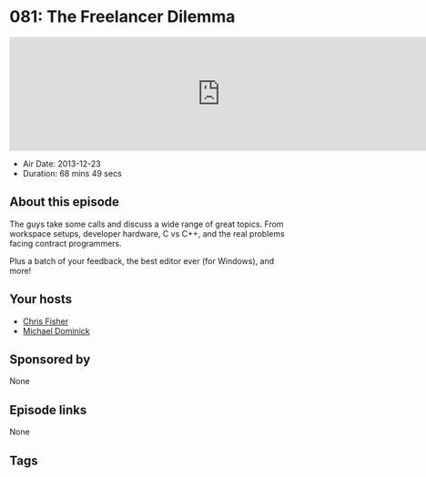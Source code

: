 # 081: The Freelancer Dilemma

<iframe src="https://player.fireside.fm/v2/MLf2ZzhC+5d4EYVWM?theme=dark" width="740" height="200" frameborder="0" scrolling="no"></iframe>

* Air Date: 2013-12-23
* Duration: 68 mins 49 secs

## About this episode

The guys take some calls and discuss a wide range of great topics. From workspace setups, developer hardware, C vs C++, and the real problems facing contract programmers.

Plus a batch of your feedback, the best editor ever (for Windows), and more!

## Your hosts
* [Chris Fisher](https://coder.show/hosts/chrislas)
* [Michael Dominick](https://coder.show/hosts/michael)

## Sponsored by

None



## Episode links

None



## Tags

